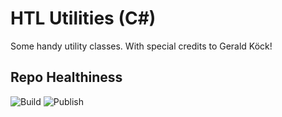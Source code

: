 # HTL Utilities (C#)

Some handy utility classes.
With special credits to Gerald Köck!

## Repo Healthiness

![Build](https://github.com/jfuerlinger/htl-utils/workflows/Build/badge.svg)
![Publish](https://github.com/jfuerlinger/htl-utils/workflows/Publish/badge.svg)